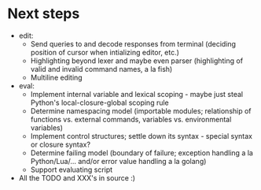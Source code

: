 # Next steps

* edit:
    - Send queries to and decode responses from terminal (deciding position of
      cursor when intializing editor, etc.)
    - Highlighting beyond lexer and maybe even parser (highlighting of valid
      and invalid command names, a la fish)
    - Multiline editing
* eval:
    - Implement internal variable and lexical scoping - maybe just steal
      Python's local-closure-global scoping rule
    - Determine namespacing model (importable modules; relationship of
      functions vs. external commands, variables vs. environmental variables)
    - Implement control structures; settle down its syntax - special syntax or
      closure syntax?
    - Determine failing model (boundary of failure; exception handling a la
      Python/Lua/...  and/or error value handling a la golang)
    - Support evaluating script
* All the TODO and XXX's in source :)
